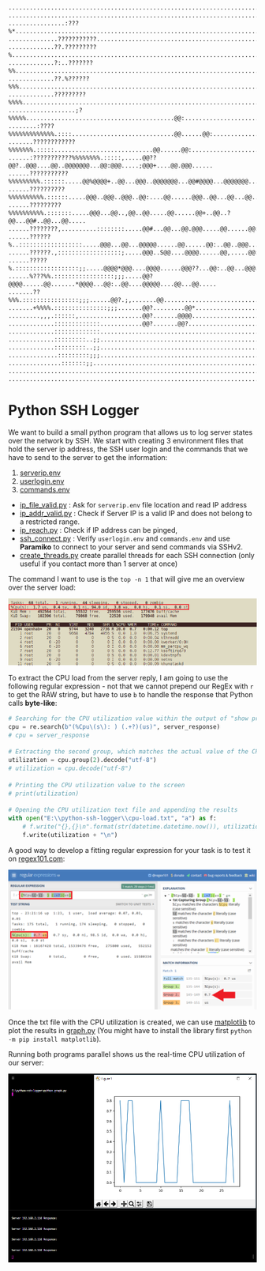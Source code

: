 ```
....................................................................................................
....................................................................................................
................:???%*..............................................................................
..............???????????...........................................................................
.............??.?????????%..........................................................................
.............?:..???????%%..........................................................................
.............??.%??????%%%..........................................................................
.............?????????%%%%..........................................................................
...................;?%%%%%..........................................@@:.............................
........:????%%%%%%%%%%%%%.::::.............................@@......@@:.............................
.......????????????%%%%%%%.:::::............................@@......@@:.............................
......:???????????%%%%%%%%.:::::,.....@@??@@?..@@@....@@..@@@@@@@...@@:@@@.....;@@@+....@@.@@@......
......???????????%%%%%%%%%.::::::.....@@%@@@@+..@@...@@@..@@@@@@@...@@#@@@@...@@@@@@@...@@@@@@@.....
......??????????%%%%%%%%%%.::::::.....@@@..@@@..@@@..@@:....@@......@@@..@@...@@...@@...@@@.S@@.....
......?????????%%%%%%%%%%.:::::::.....@@@...@@..,@@..@@.....@@......@@+..@@..?@@...@@#..@@...@@.....
......????????,..........::::::::.....@@#...@@...@@.@@@.....@@......@@:..@@..@@@...@@@..@@...@@.....
......??????%..::::::::::::::::::.....@@@...@@...@@@@@......@@......@@:..@@..@@@...@@@..@@...@@.....
......??????.,::::::::::::::::::;.....@@@..S@@....@@@@......@@,.....@@:..@@..:@@...@@;..@@...@@.....
......?????%.::::::::::::::::::;;.....@@@@*@@@....@@@@......@@@??...@@:..@@...@@@.@@@...@@...@@.....
......%???%%.:::::::::::::::::;;;.....@@?@@@@......@@.......*@@@@...@@:..@@....@@@@@....@@...@@.....
.......??%%%.::::::::::::::::;;;......@@?.;,.......@@............................+..................
.......+%%%%.:::::::::::::::;;;.......@@?.........@@*...............................................
.........,,,.::::::,..................@@?.......@@@@................................................
.............:::::::::::::............@@?.......@@?.................................................
.............:::::::::::::..........................................................................
.............:::::::::..;;..........................................................................
.............:::::::::..;;..........................................................................
..............:::::::::;;;..........................................................................
...............:::::::;;............................................................................
....................................................................................................
....................................................................................................
```



# Python SSH Logger

We want to build a small python program that allows us to log server states over the network by SSH. We start with creating 3 environment files that hold the server ip address, the SSH user login and the commands that we have to send to the server to get the information:

1. [serverip.env](./serverip.env)
2. [userlogin.env](./userlogin.env)
3. [commands.env](./commands.env)


* [ip_file_valid.py](./ip_file_valid.py) : Ask for `serverip.env` file location and read IP address
* [ip_addr_valid.py](./ip_addr_valid.py) : Check if Server IP is a valid IP and does not belong to a restricted range.
* [ip_reach.py](./ip_reach.py) : Check if IP address can be pinged,
* [ssh_connect.py](./ssh_connect.py) : Verify `userlogin.env` and `commands.env` and use __Paramiko__ to connect to your server and send commands via SSHv2.
* [create_threads.py](./create_threads.py) create parallel threads for each SSH connection (only useful if you contact more than 1 server at once)


The command I want to use is the `top -n 1` that will give me an overview over the server load:


![Python Network Logger](./python-network-logger_01.png)


To extract the CPU load from the server reply, I am going to use the following regular expression - not that we cannot prepend our RegEx with `r` to get the RAW string, but have to use `b` to handle the response that Python calls __byte-like__:


```python
# Searching for the CPU utilization value within the output of "show processes top once"
cpu = re.search(b"(%Cpu\(s\): ) (.+?)(us)", server_response)
# cpu = server_response

# Extracting the second group, which matches the actual value of the CPU utilization and decoding to the UTF-8 format from the binary data type
utilization = cpu.group(2).decode("utf-8")
# utilization = cpu.decode("utf-8")

# Printing the CPU utilization value to the screen
# print(utilization)

# Opening the CPU utilization text file and appending the results
with open("E:\\python-ssh-logger\\cpu-load.txt", "a") as f:
    # f.write("{},{}\n".format(str(datetime.datetime.now()), utilization))
    f.write(utilization + "\n")
```


A good way to develop a fitting regular expression for your task is to test it on [regex101.com](https://regex101.com/):


![Python Network Logger](./python-network-logger_02.png)


Once the txt file with the CPU utilization is created, we can use [matplotlib](https://matplotlib.org) to plot the results in [graph.py](./graph.py) (You might have to install the library first `python -m pip install matplotlib`).


Running both programs parallel shows us the real-time CPU utilization of our server:


![Python Network Logger](./python-network-logger_03.png)
